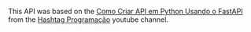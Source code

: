 This API was based on the [Como Criar API em Python Usando o FastAPI](https://www.youtube.com/watch?v=R26iojTwUv8&t=1239s) from the [Hashtag Programação](https://www.youtube.com/@HashtagProgramacao) youtube channel.
